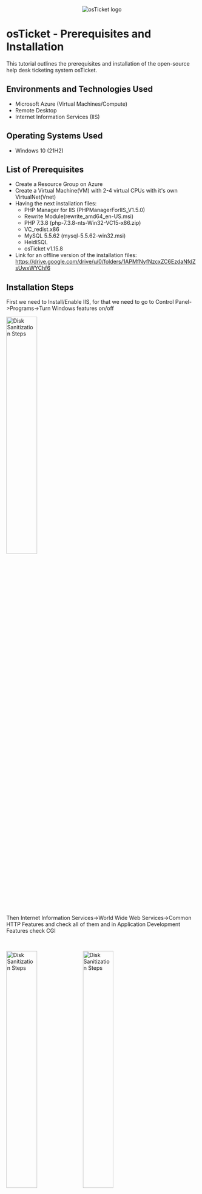 <p align="center">
<img src="https://i.imgur.com/Clzj7Xs.png" alt="osTicket logo"/>
</p>

<h1>osTicket - Prerequisites and Installation</h1>
This tutorial outlines the prerequisites and installation of the open-source help desk ticketing system osTicket.<br />




<h2>Environments and Technologies Used</h2>

- Microsoft Azure (Virtual Machines/Compute)
- Remote Desktop
- Internet Information Services (IIS)

<h2>Operating Systems Used </h2>

- Windows 10</b> (21H2)

<h2>List of Prerequisites</h2>

- Create a Resource Group on Azure
- Create a Virtual Machine(VM) with 2-4 virtual CPUs with it's own VirtualNet(Vnet)
- Having the next installation files:
  - PHP Manager for IIS (PHPManagerForIIS_V1.5.0)
  -  Rewrite Module(rewrite_amd64_en-US.msi) 
  -  PHP 7.3.8 (php-7.3.8-nts-Win32-VC15-x86.zip)
  -  VC_redist.x86
  -  MySQL 5.5.62 (mysql-5.5.62-win32.msi)
  -  HeidiSQL
  -  osTicket v1.15.8
 - Link for an offline version of the installation files: https://drive.google.com/drive/u/0/folders/1APMfNyfNzcxZC6EzdaNfdZsUwxWYChf6

<h2>Installation Steps</h2>
First we need to Install/Enable IIS,  for that we need to go to Control Panel->Programs->Turn Windows features on/off

<p>
<img src="https://i.imgur.com/PCoURri.png)" height="40%" width="40%" alt="Disk Sanitization Steps"/>
</p>
<p>
Then Internet Information Services->World Wide Web Services->Common HTTP Features and check all of them and in Application Development Features check CGI
</p>
<br />

<p>
<img src="https://i.imgur.com/6OjOIy8.png)" height="40%" width="40%" alt="Disk Sanitization Steps"/><img src="https://i.imgur.com/vFjouJu.png)" height="40%" width="40%" alt="Disk Sanitization Steps"/>
</p>
<p>
Lorem ipsum dolor sit amet, consectetur adipiscing elit, sed do eiusmod tempor incididunt ut labore et dolore magna aliqua. Ut enim ad minim veniam, quis nostrud exercitation ullamco laboris nisi ut aliquip ex ea commodo consequat. Duis aute irure dolor in reprehenderit in voluptate velit esse cillum dolore eu fugiat nulla pariatur.
</p>
<br />

<p>
<img src="https://i.imgur.com/DJmEXEB.png" height="80%" width="80%" alt="Disk Sanitization Steps"/>
</p>
<p>
Lorem ipsum dolor sit amet, consectetur adipiscing elit, sed do eiusmod tempor incididunt ut labore et dolore magna aliqua. Ut enim ad minim veniam, quis nostrud exercitation ullamco laboris nisi ut aliquip ex ea commodo consequat. Duis aute irure dolor in reprehenderit in voluptate velit esse cillum dolore eu fugiat nulla pariatur.
</p>
<br />
